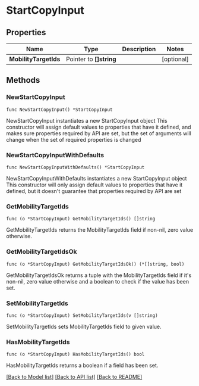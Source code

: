 # StartCopyInput

## Properties

Name | Type | Description | Notes
------------ | ------------- | ------------- | -------------
**MobilityTargetIds** | Pointer to **[]string** |  | [optional] 

## Methods

### NewStartCopyInput

`func NewStartCopyInput() *StartCopyInput`

NewStartCopyInput instantiates a new StartCopyInput object
This constructor will assign default values to properties that have it defined,
and makes sure properties required by API are set, but the set of arguments
will change when the set of required properties is changed

### NewStartCopyInputWithDefaults

`func NewStartCopyInputWithDefaults() *StartCopyInput`

NewStartCopyInputWithDefaults instantiates a new StartCopyInput object
This constructor will only assign default values to properties that have it defined,
but it doesn't guarantee that properties required by API are set

### GetMobilityTargetIds

`func (o *StartCopyInput) GetMobilityTargetIds() []string`

GetMobilityTargetIds returns the MobilityTargetIds field if non-nil, zero value otherwise.

### GetMobilityTargetIdsOk

`func (o *StartCopyInput) GetMobilityTargetIdsOk() (*[]string, bool)`

GetMobilityTargetIdsOk returns a tuple with the MobilityTargetIds field if it's non-nil, zero value otherwise
and a boolean to check if the value has been set.

### SetMobilityTargetIds

`func (o *StartCopyInput) SetMobilityTargetIds(v []string)`

SetMobilityTargetIds sets MobilityTargetIds field to given value.

### HasMobilityTargetIds

`func (o *StartCopyInput) HasMobilityTargetIds() bool`

HasMobilityTargetIds returns a boolean if a field has been set.


[[Back to Model list]](../README.md#documentation-for-models) [[Back to API list]](../README.md#documentation-for-api-endpoints) [[Back to README]](../README.md)


